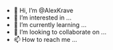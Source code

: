 - 👋 Hi, I’m @AlexKrave
- 👀 I’m interested in ...
- 🌱 I’m currently learning ...
- 💞️ I’m looking to collaborate on ...
- 📫 How to reach me ...

<!---
AlexKrave/AlexKrave is a ✨ special ✨ repository because its `README.md` (this file) appears on your GitHub profile.
You can click the Preview link to take a look at your changes.
--->
